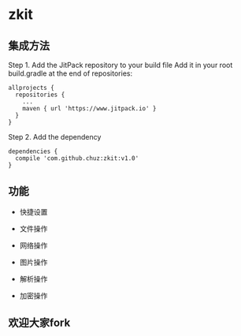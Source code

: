 # zkit

## 集成方法

Step 1. Add the JitPack repository to your build file
Add it in your root build.gradle at the end of repositories:
```
allprojects {
  repositories {
    ...
    maven { url 'https://www.jitpack.io' }
  }
}
 ```
Step 2. Add the dependency
```
dependencies {
  compile 'com.github.chuz:zkit:v1.0'
}
```


## 功能
* 快捷设置

* 文件操作

* 网络操作

* 图片操作

* 解析操作

* 加密操作

## 欢迎大家fork
